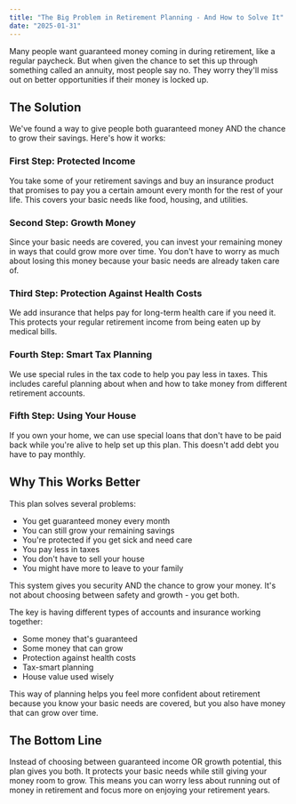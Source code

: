 ```yaml
---
title: "The Big Problem in Retirement Planning - And How to Solve It"
date: "2025-01-31"
---
```


Many people want guaranteed money coming in during retirement, like a regular paycheck. But when given the chance to set this up through something called an annuity, most people say no. They worry they'll miss out on better opportunities if their money is locked up.

## The Solution

We've found a way to give people both guaranteed money AND the chance to grow their savings. Here's how it works:

### First Step: Protected Income

You take some of your retirement savings and buy an insurance product that promises to pay you a certain amount every month for the rest of your life. This covers your basic needs like food, housing, and utilities.

### Second Step: Growth Money

Since your basic needs are covered, you can invest your remaining money in ways that could grow more over time. You don't have to worry as much about losing this money because your basic needs are already taken care of.

### Third Step: Protection Against Health Costs

We add insurance that helps pay for long-term health care if you need it. This protects your regular retirement income from being eaten up by medical bills.

### Fourth Step: Smart Tax Planning

We use special rules in the tax code to help you pay less in taxes. This includes careful planning about when and how to take money from different retirement accounts.

### Fifth Step: Using Your House

If you own your home, we can use special loans that don't have to be paid back while you're alive to help set up this plan. This doesn't add debt you have to pay monthly.

## Why This Works Better

This plan solves several problems:

- You get guaranteed money every month
- You can still grow your remaining savings
- You're protected if you get sick and need care
- You pay less in taxes
- You don't have to sell your house
- You might have more to leave to your family

This system gives you security AND the chance to grow your money. It's not about choosing between safety and growth - you get both.

The key is having different types of accounts and insurance working together:

- Some money that's guaranteed
- Some money that can grow
- Protection against health costs
- Tax-smart planning
- House value used wisely

This way of planning helps you feel more confident about retirement because you know your basic needs are covered, but you also have money that can grow over time.

## The Bottom Line

Instead of choosing between guaranteed income OR growth potential, this plan gives you both. It protects your basic needs while still giving your money room to grow. This means you can worry less about running out of money in retirement and focus more on enjoying your retirement years.
